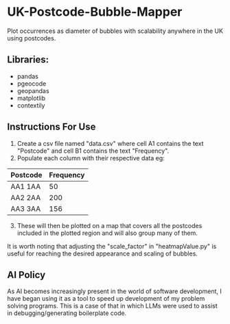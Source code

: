 # UK-Postcode-Bubble-Mapper
Plot occurrences as diameter of bubbles with scalability anywhere in the UK using postcodes.

## Libraries:
- pandas
- pgeocode
- geopandas
- matplotlib
- contextily

## Instructions For Use
1. Create a csv file named "data.csv" where cell A1 contains the text "Postcode" and cell B1 contains the text "Frequency".
2. Populate each column with their respective data eg:

| Postcode    | Frequency |
| -------- | ------- |
| AA1 1AA  | 50    |
| AA2 2AA | 200     |
| AA3 3AA    | 156    |

3. These will then be plotted on a map that covers all the postcodes included in the plotted region and will also group many of them.

It is worth noting that adjusting the "scale_factor" in "heatmapValue.py" is useful for reaching the desired appearance and scaling of bubbles.


## AI Policy
As AI becomes increasingly present in the world of software development, I have began using it as a tool to speed up development of my problem solving programs. This is a case of that in which LLMs were used to assist in debugging/generating boilerplate code.
